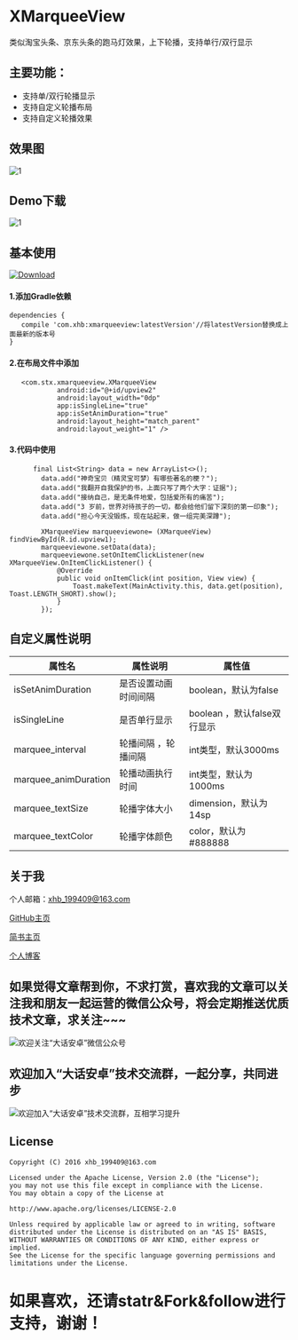 # XMarqueeView
类似淘宝头条、京东头条的跑马灯效果，上下轮播，支持单行/双行显示

## 主要功能：
- 支持单/双行轮播显示
- 支持自定义轮播布局
- 支持自定义轮播效果


## 效果图

![1](https://github.com/xiaohaibin/XMarqueeView/blob/master/screenshot/gif.gif)

## Demo下载

![1](https://github.com/xiaohaibin/XMarqueeView/blob/master/apk/apk.png)

## 基本使用

 [![Download](https://api.bintray.com/packages/jxnk25/maven/XMarqueeView/images/download.svg) ](https://bintray.com/jxnk25/maven/XMarqueeView/_latestVersion)

#### 1.添加Gradle依赖

```
dependencies {
   compile 'com.xhb:xmarqueeview:latestVersion'//将latestVersion替换成上面最新的版本号
}
```

#### 2.在布局文件中添加

```
   <com.stx.xmarqueeview.XMarqueeView
            android:id="@+id/upview2"
            android:layout_width="0dp"
            app:isSingleLine="true"
            app:isSetAnimDuration="true"
            android:layout_height="match_parent"
            android:layout_weight="1" />
```


#### 3.代码中使用

```
      final List<String> data = new ArrayList<>();
        data.add("神奇宝贝（精灵宝可梦）有哪些著名的梗？");
        data.add("我翻开自我保护的书，上面只写了两个大字：证据");
        data.add("接纳自己，是无条件地爱，包括爱所有的痛苦");
        data.add("3 岁前，世界对待孩子的一切，都会给他们留下深刻的第一印象");
        data.add("担心今天没锻炼，现在站起来，做一组完美深蹲");

        XMarqueeView marqueeviewone= (XMarqueeView) findViewById(R.id.upview1);
        marqueeviewone.setData(data);
        marqueeviewone.setOnItemClickListener(new XMarqueeView.OnItemClickListener() {
            @Override
            public void onItemClick(int position, View view) {
                Toast.makeText(MainActivity.this, data.get(position), Toast.LENGTH_SHORT).show();
            }
        });
```


## 自定义属性说明

| 属性名 | 属性说明 | 属性值 | 
| ------------ | ------------- | ------------ |
| isSetAnimDuration| 是否设置动画时间间隔 | boolean，默认为false |
| isSingleLine| 是否单行显示 | boolean ，默认false双行显示|
| marquee_interval| 轮播间隔 ，轮播间隔|int类型，默认3000ms |
| marquee_animDuration| 轮播动画执行时间 | int类型，默认为1000ms |
| marquee_textSize| 轮播字体大小 | dimension，默认为14sp |
| marquee_textColor|轮播字体颜色 | color，默认为 #888888 |

## 关于我
个人邮箱：xhb_199409@163.com

[GitHub主页](https://github.com/xiaohaibin)

[简书主页](http://www.jianshu.com/users/42aed90cf5af/latest_articles)

[个人博客](http://www.jxnk25.club)


## 如果觉得文章帮到你，不求打赏，喜欢我的文章可以关注我和朋友一起运营的微信公众号，将会定期推送优质技术文章，求关注~~~

![欢迎关注“大话安卓”微信公众号](http://upload-images.jianshu.io/upload_images/1956769-2f49dcb0dc5195b6.png?imageMogr2/auto-orient/strip%7CimageView2/2/w/1240)


## 欢迎加入“大话安卓”技术交流群，一起分享，共同进步
![欢迎加入“大话安卓”技术交流群，互相学习提升](http://upload-images.jianshu.io/upload_images/1956769-326c166b86ed8e94.JPG?imageMogr2/auto-orient/strip%7CimageView2/2/w/1240)

License
--
    Copyright (C) 2016 xhb_199409@163.com

    Licensed under the Apache License, Version 2.0 (the "License");
    you may not use this file except in compliance with the License.
    You may obtain a copy of the License at

    http://www.apache.org/licenses/LICENSE-2.0

    Unless required by applicable law or agreed to in writing, software
    distributed under the License is distributed on an "AS IS" BASIS,
    WITHOUT WARRANTIES OR CONDITIONS OF ANY KIND, either express or implied.
    See the License for the specific language governing permissions and
    limitations under the License.
    
# 如果喜欢，还请statr&Fork&follow进行支持，谢谢！
